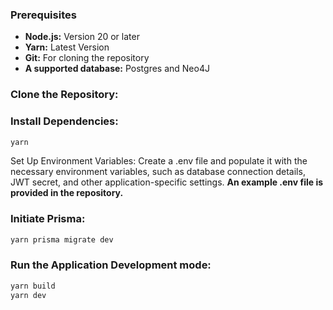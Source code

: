 ### Prerequisites

- **Node.js:** Version 20 or later
- **Yarn:** Latest Version
- **Git:** For cloning the repository
- **A supported database:** Postgres and Neo4J

### Clone the Repository:

### Install Dependencies:

```Bash
yarn
```

Set Up Environment Variables: Create a .env file and populate it with the necessary environment variables, such as database connection details, JWT secret, and other application-specific settings.
**An example .env file is provided in the repository.**


### Initiate Prisma:
```Bash
yarn prisma migrate dev
```



### Run the Application Development mode:

```Bash
yarn build
yarn dev
```

